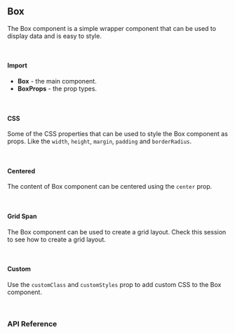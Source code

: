 ## Box

The Box component is a simple wrapper component that can be used to display data and is easy to style.

<div>
<LeSourceButton url="https://github.com/hiimlex/leux/tree/main/src/components/Box"></LeSourceButton>
</div>

<br/>

#### Import

<div>
	<ImportPreview></ImportPreview>
</div>

- **Box** - the main component.
- **BoxProps** - the prop types.

<br/>

#### CSS

Some of the CSS properties that can be used to style the Box component as props. Like the `width`, `height`, `margin`, `padding` and `borderRadius`.

<div>
	<BoxCssPreview></BoxCssPreview>
</div>

<br/>

#### Centered

The content of Box component can be centered using the `center` prop.

<div>
	<BoxCenteredPreview></BoxCenteredPreview>
</div>

<br/>

#### Grid Span

The Box component can be used to create a grid layout. Check <NavLink to="/layout/grid#span">this</NavLink> session to see how to create a grid layout.

<br/>

#### Custom

Use the `customClass` and `customStyles` prop to add custom CSS to the Box component.

<div>
	<BoxCustomPreview></BoxCustomPreview>
</div>

<br/>

### API Reference

<div>
<BoxTableApi>
</BoxTableApi>
</div>
<br/>
